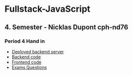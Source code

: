 # Fullstack-JavaScript
## 4. Semester - Nicklas Dupont cph-nd76

### Period 4 Hand in

* [Deployed backend server](https://secret-ocean-01633.herokuapp.com/)
* [Backend code](https://github.com/TheDanishWonder/friends)
* [Frontend code](https://github.com/TheDanishWonder/FullstackJavaScript/tree/master/Week%2019/lyndavideo-client-startcode)
* [Exams Questions](https://github.com/TheDanishWonder/FullstackJavaScript/blob/master/Week%2019/GraphQL%20exam%20questions.pdf)




